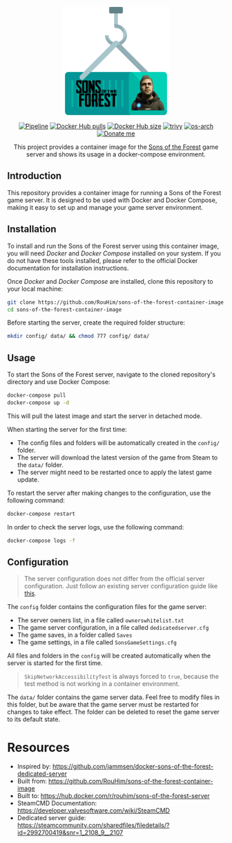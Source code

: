 <p align="center">
  <img src="https://raw.githubusercontent.com/RouHim/sons-of-the-forest-container-image/main/.github/readme/logo.png" width="250">
</p>

<p align="center">
    <a href="https://github.com/RouHim/sons-of-the-forest-container-image/actions/workflows/pipeline.yml"><img src="https://github.com/RouHim/sons-of-the-forest-container-image/actions/workflows/pipeline.yml/badge.svg?branch=main" alt="Pipeline"></a>
    <a href="https://hub.docker.com/r/rouhim/sons-of-the-forest-server"><img src="https://img.shields.io/docker/pulls/rouhim/sons-of-the-forest-server.svg" alt="Docker Hub pulls"></a>
    <a href="https://hub.docker.com/r/rouhim/sons-of-the-forest-server"><img src="https://img.shields.io/docker/image-size/rouhim/sons-of-the-forest-server" alt="Docker Hub size"></a>
    <a href="https://github.com/aquasecurity/trivy"><img src="https://img.shields.io/badge/trivy-protected-blue" alt="trivy"></a>
    <a href="https://hub.docker.com/r/rouhim/sons-of-the-forest-server/tags"><img src="https://img.shields.io/badge/ARCH-amd64-blueviolet" alt="os-arch"></a>
    <a href="https://buymeacoffee.com/rouhim"><img alt="Donate me" src="https://img.shields.io/badge/-buy_me_a%C2%A0coffee-gray?logo=buy-me-a-coffee"></a>
</p>

<p align="center">
    This project provides a container image for the <a href="https://sons-of-the-forest.com">Sons of the Forest</a>
    game server and shows its usage in a docker-compose environment.
</p>

## Introduction

This repository provides a container image for running a Sons of the Forest game server.
It is designed to be used with Docker and Docker Compose,
making it easy to set up and manage your game server environment.

## Installation

To install and run the Sons of the Forest server using this container image,
you will need _Docker_ and _Docker Compose_ installed on your system.
If you do not have these tools installed,
please refer to the official Docker documentation for installation instructions.

Once _Docker_ and _Docker Compose_ are installed, clone this repository to your local machine:

```bash
git clone https://github.com/RouHim/sons-of-the-forest-container-image.git
cd sons-of-the-forest-container-image
```

Before starting the server, create the required folder structure:

```bash
mkdir config/ data/ && chmod 777 config/ data/
```

## Usage

To start the Sons of the Forest server, navigate to the cloned repository's directory and use Docker Compose:

```bash
docker-compose pull
docker-compose up -d
```

This will pull the latest image and start the server in detached mode.

When starting the server for the first time:

* The config files and folders will be automatically created in the `config/` folder.
* The server will download the latest version of the game from Steam to the `data/` folder.
* The server might need to be restarted once to apply the latest game update.

To restart the server after making changes to the configuration, use the following command:

```bash
docker-compose restart
```

In order to check the server logs, use the following command:

```bash
docker-compose logs -f
```

## Configuration

> The server configuration does not differ from the official server configuration.
> Just follow an existing server configuration guide
> like [this](https://steamcommunity.com/sharedfiles/filedetails/?id=2992700419&snr=1_2108_9__2107).

The `config` folder contains the configuration files for the game server:

* The server owners list, in a file called `ownerswhitelist.txt`
* The game server configuration, in a file called `dedicatedserver.cfg`
* The game saves, in a folder called `Saves`
* The game settings, in a file called `SonsGameSettings.cfg`

All files and folders in the `config` will be created automatically when the server is started for the first time.

> `SkipNetworkAccessibilityTest` is always forced to `true`,
> because the test method is not working in a container environment.


The `data/` folder contains the game server data.
Feel free to modify files in this folder,
but be aware that the game server must be restarted for changes to take effect.
The folder can be deleted to reset the game server to its default state.

# Resources

- Inspired by: https://github.com/jammsen/docker-sons-of-the-forest-dedicated-server
- Built from: https://github.com/RouHim/sons-of-the-forest-container-image
- Built to: https://hub.docker.com/r/rouhim/sons-of-the-forest-server
- SteamCMD Documentation: https://developer.valvesoftware.com/wiki/SteamCMD
- Dedicated server guide: https://steamcommunity.com/sharedfiles/filedetails/?id=2992700419&snr=1_2108_9__2107